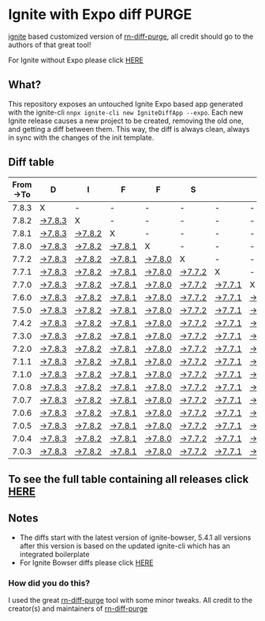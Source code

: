 # Ignite with Expo diff PURGE

[ignite](https://github.com/infinitered/ignite) based customized version of [rn-diff-purge](https://github.com/react-native-community/rn-diff-purge/), all credit should go to the authors of that great tool!

For Ignite without Expo please click [HERE](https://github.com/nirre7/ignite-diff-purge)

## What?

This repository exposes an untouched Ignite Expo based app generated with the ignite-cli
`nnpx ignite-cli new IgniteDiffApp --expo`. Each new Ignite release causes a new project to be created, removing the old one, and getting a diff between them. This way, the diff is always clean, always in sync with the changes of the init template.

## Diff table

| From->To | D                                                                                                | I                                                                                                | F                                                                                                | F                                                                                                | S                                                                                                |                                                                                                  | =                                                                                                | =                                                                                                |                                                                                                  | F                                                                                                | U                                                                                                | N                                                                                                |                                                                                                  |                                                                                                  |                                                                                                  |                                                                                                  |                                                                                                  |                                                                                                  |                                                                                                  |     |
| -------- | ------------------------------------------------------------------------------------------------ | ------------------------------------------------------------------------------------------------ | ------------------------------------------------------------------------------------------------ | ------------------------------------------------------------------------------------------------ | ------------------------------------------------------------------------------------------------ | ------------------------------------------------------------------------------------------------ | ------------------------------------------------------------------------------------------------ | ------------------------------------------------------------------------------------------------ | ------------------------------------------------------------------------------------------------ | ------------------------------------------------------------------------------------------------ | ------------------------------------------------------------------------------------------------ | ------------------------------------------------------------------------------------------------ | ------------------------------------------------------------------------------------------------ | ------------------------------------------------------------------------------------------------ | ------------------------------------------------------------------------------------------------ | ------------------------------------------------------------------------------------------------ | ------------------------------------------------------------------------------------------------ | ------------------------------------------------------------------------------------------------ | ------------------------------------------------------------------------------------------------ | --- |
| 7.8.3    | X                                                                                                | -                                                                                                | -                                                                                                | -                                                                                                | -                                                                                                | -                                                                                                | -                                                                                                | -                                                                                                | -                                                                                                | -                                                                                                | -                                                                                                | -                                                                                                | -                                                                                                | -                                                                                                | -                                                                                                | -                                                                                                | -                                                                                                | -                                                                                                | -                                                                                                | -   |
| 7.8.2    | [->7.8.3](https://github.com/nirre7/ignite-expo-diff-purge/compare/release/7.8.2..release/7.8.3) | X                                                                                                | -                                                                                                | -                                                                                                | -                                                                                                | -                                                                                                | -                                                                                                | -                                                                                                | -                                                                                                | -                                                                                                | -                                                                                                | -                                                                                                | -                                                                                                | -                                                                                                | -                                                                                                | -                                                                                                | -                                                                                                | -                                                                                                | -                                                                                                | -   |
| 7.8.1    | [->7.8.3](https://github.com/nirre7/ignite-expo-diff-purge/compare/release/7.8.1..release/7.8.3) | [->7.8.2](https://github.com/nirre7/ignite-expo-diff-purge/compare/release/7.8.1..release/7.8.2) | X                                                                                                | -                                                                                                | -                                                                                                | -                                                                                                | -                                                                                                | -                                                                                                | -                                                                                                | -                                                                                                | -                                                                                                | -                                                                                                | -                                                                                                | -                                                                                                | -                                                                                                | -                                                                                                | -                                                                                                | -                                                                                                | -                                                                                                | -   |
| 7.8.0    | [->7.8.3](https://github.com/nirre7/ignite-expo-diff-purge/compare/release/7.8.0..release/7.8.3) | [->7.8.2](https://github.com/nirre7/ignite-expo-diff-purge/compare/release/7.8.0..release/7.8.2) | [->7.8.1](https://github.com/nirre7/ignite-expo-diff-purge/compare/release/7.8.0..release/7.8.1) | X                                                                                                | -                                                                                                | -                                                                                                | -                                                                                                | -                                                                                                | -                                                                                                | -                                                                                                | -                                                                                                | -                                                                                                | -                                                                                                | -                                                                                                | -                                                                                                | -                                                                                                | -                                                                                                | -                                                                                                | -                                                                                                | -   |
| 7.7.2    | [->7.8.3](https://github.com/nirre7/ignite-expo-diff-purge/compare/release/7.7.2..release/7.8.3) | [->7.8.2](https://github.com/nirre7/ignite-expo-diff-purge/compare/release/7.7.2..release/7.8.2) | [->7.8.1](https://github.com/nirre7/ignite-expo-diff-purge/compare/release/7.7.2..release/7.8.1) | [->7.8.0](https://github.com/nirre7/ignite-expo-diff-purge/compare/release/7.7.2..release/7.8.0) | X                                                                                                | -                                                                                                | -                                                                                                | -                                                                                                | -                                                                                                | -                                                                                                | -                                                                                                | -                                                                                                | -                                                                                                | -                                                                                                | -                                                                                                | -                                                                                                | -                                                                                                | -                                                                                                | -                                                                                                | -   |
| 7.7.1    | [->7.8.3](https://github.com/nirre7/ignite-expo-diff-purge/compare/release/7.7.1..release/7.8.3) | [->7.8.2](https://github.com/nirre7/ignite-expo-diff-purge/compare/release/7.7.1..release/7.8.2) | [->7.8.1](https://github.com/nirre7/ignite-expo-diff-purge/compare/release/7.7.1..release/7.8.1) | [->7.8.0](https://github.com/nirre7/ignite-expo-diff-purge/compare/release/7.7.1..release/7.8.0) | [->7.7.2](https://github.com/nirre7/ignite-expo-diff-purge/compare/release/7.7.1..release/7.7.2) | X                                                                                                | -                                                                                                | -                                                                                                | -                                                                                                | -                                                                                                | -                                                                                                | -                                                                                                | -                                                                                                | -                                                                                                | -                                                                                                | -                                                                                                | -                                                                                                | -                                                                                                | -                                                                                                | -   |
| 7.7.0    | [->7.8.3](https://github.com/nirre7/ignite-expo-diff-purge/compare/release/7.7.0..release/7.8.3) | [->7.8.2](https://github.com/nirre7/ignite-expo-diff-purge/compare/release/7.7.0..release/7.8.2) | [->7.8.1](https://github.com/nirre7/ignite-expo-diff-purge/compare/release/7.7.0..release/7.8.1) | [->7.8.0](https://github.com/nirre7/ignite-expo-diff-purge/compare/release/7.7.0..release/7.8.0) | [->7.7.2](https://github.com/nirre7/ignite-expo-diff-purge/compare/release/7.7.0..release/7.7.2) | [->7.7.1](https://github.com/nirre7/ignite-expo-diff-purge/compare/release/7.7.0..release/7.7.1) | X                                                                                                | -                                                                                                | -                                                                                                | -                                                                                                | -                                                                                                | -                                                                                                | -                                                                                                | -                                                                                                | -                                                                                                | -                                                                                                | -                                                                                                | -                                                                                                | -                                                                                                | -   |
| 7.6.0    | [->7.8.3](https://github.com/nirre7/ignite-expo-diff-purge/compare/release/7.6.0..release/7.8.3) | [->7.8.2](https://github.com/nirre7/ignite-expo-diff-purge/compare/release/7.6.0..release/7.8.2) | [->7.8.1](https://github.com/nirre7/ignite-expo-diff-purge/compare/release/7.6.0..release/7.8.1) | [->7.8.0](https://github.com/nirre7/ignite-expo-diff-purge/compare/release/7.6.0..release/7.8.0) | [->7.7.2](https://github.com/nirre7/ignite-expo-diff-purge/compare/release/7.6.0..release/7.7.2) | [->7.7.1](https://github.com/nirre7/ignite-expo-diff-purge/compare/release/7.6.0..release/7.7.1) | [->7.7.0](https://github.com/nirre7/ignite-expo-diff-purge/compare/release/7.6.0..release/7.7.0) | X                                                                                                | -                                                                                                | -                                                                                                | -                                                                                                | -                                                                                                | -                                                                                                | -                                                                                                | -                                                                                                | -                                                                                                | -                                                                                                | -                                                                                                | -                                                                                                | -   |
| 7.5.0    | [->7.8.3](https://github.com/nirre7/ignite-expo-diff-purge/compare/release/7.5.0..release/7.8.3) | [->7.8.2](https://github.com/nirre7/ignite-expo-diff-purge/compare/release/7.5.0..release/7.8.2) | [->7.8.1](https://github.com/nirre7/ignite-expo-diff-purge/compare/release/7.5.0..release/7.8.1) | [->7.8.0](https://github.com/nirre7/ignite-expo-diff-purge/compare/release/7.5.0..release/7.8.0) | [->7.7.2](https://github.com/nirre7/ignite-expo-diff-purge/compare/release/7.5.0..release/7.7.2) | [->7.7.1](https://github.com/nirre7/ignite-expo-diff-purge/compare/release/7.5.0..release/7.7.1) | [->7.7.0](https://github.com/nirre7/ignite-expo-diff-purge/compare/release/7.5.0..release/7.7.0) | [->7.6.0](https://github.com/nirre7/ignite-expo-diff-purge/compare/release/7.5.0..release/7.6.0) | X                                                                                                | -                                                                                                | -                                                                                                | -                                                                                                | -                                                                                                | -                                                                                                | -                                                                                                | -                                                                                                | -                                                                                                | -                                                                                                | -                                                                                                | -   |
| 7.4.2    | [->7.8.3](https://github.com/nirre7/ignite-expo-diff-purge/compare/release/7.4.2..release/7.8.3) | [->7.8.2](https://github.com/nirre7/ignite-expo-diff-purge/compare/release/7.4.2..release/7.8.2) | [->7.8.1](https://github.com/nirre7/ignite-expo-diff-purge/compare/release/7.4.2..release/7.8.1) | [->7.8.0](https://github.com/nirre7/ignite-expo-diff-purge/compare/release/7.4.2..release/7.8.0) | [->7.7.2](https://github.com/nirre7/ignite-expo-diff-purge/compare/release/7.4.2..release/7.7.2) | [->7.7.1](https://github.com/nirre7/ignite-expo-diff-purge/compare/release/7.4.2..release/7.7.1) | [->7.7.0](https://github.com/nirre7/ignite-expo-diff-purge/compare/release/7.4.2..release/7.7.0) | [->7.6.0](https://github.com/nirre7/ignite-expo-diff-purge/compare/release/7.4.2..release/7.6.0) | [->7.5.0](https://github.com/nirre7/ignite-expo-diff-purge/compare/release/7.4.2..release/7.5.0) | X                                                                                                | -                                                                                                | -                                                                                                | -                                                                                                | -                                                                                                | -                                                                                                | -                                                                                                | -                                                                                                | -                                                                                                | -                                                                                                | -   |
| 7.3.0    | [->7.8.3](https://github.com/nirre7/ignite-expo-diff-purge/compare/release/7.3.0..release/7.8.3) | [->7.8.2](https://github.com/nirre7/ignite-expo-diff-purge/compare/release/7.3.0..release/7.8.2) | [->7.8.1](https://github.com/nirre7/ignite-expo-diff-purge/compare/release/7.3.0..release/7.8.1) | [->7.8.0](https://github.com/nirre7/ignite-expo-diff-purge/compare/release/7.3.0..release/7.8.0) | [->7.7.2](https://github.com/nirre7/ignite-expo-diff-purge/compare/release/7.3.0..release/7.7.2) | [->7.7.1](https://github.com/nirre7/ignite-expo-diff-purge/compare/release/7.3.0..release/7.7.1) | [->7.7.0](https://github.com/nirre7/ignite-expo-diff-purge/compare/release/7.3.0..release/7.7.0) | [->7.6.0](https://github.com/nirre7/ignite-expo-diff-purge/compare/release/7.3.0..release/7.6.0) | [->7.5.0](https://github.com/nirre7/ignite-expo-diff-purge/compare/release/7.3.0..release/7.5.0) | [->7.4.2](https://github.com/nirre7/ignite-expo-diff-purge/compare/release/7.3.0..release/7.4.2) | X                                                                                                | -                                                                                                | -                                                                                                | -                                                                                                | -                                                                                                | -                                                                                                | -                                                                                                | -                                                                                                | -                                                                                                | -   |
| 7.2.0    | [->7.8.3](https://github.com/nirre7/ignite-expo-diff-purge/compare/release/7.2.0..release/7.8.3) | [->7.8.2](https://github.com/nirre7/ignite-expo-diff-purge/compare/release/7.2.0..release/7.8.2) | [->7.8.1](https://github.com/nirre7/ignite-expo-diff-purge/compare/release/7.2.0..release/7.8.1) | [->7.8.0](https://github.com/nirre7/ignite-expo-diff-purge/compare/release/7.2.0..release/7.8.0) | [->7.7.2](https://github.com/nirre7/ignite-expo-diff-purge/compare/release/7.2.0..release/7.7.2) | [->7.7.1](https://github.com/nirre7/ignite-expo-diff-purge/compare/release/7.2.0..release/7.7.1) | [->7.7.0](https://github.com/nirre7/ignite-expo-diff-purge/compare/release/7.2.0..release/7.7.0) | [->7.6.0](https://github.com/nirre7/ignite-expo-diff-purge/compare/release/7.2.0..release/7.6.0) | [->7.5.0](https://github.com/nirre7/ignite-expo-diff-purge/compare/release/7.2.0..release/7.5.0) | [->7.4.2](https://github.com/nirre7/ignite-expo-diff-purge/compare/release/7.2.0..release/7.4.2) | [->7.3.0](https://github.com/nirre7/ignite-expo-diff-purge/compare/release/7.2.0..release/7.3.0) | X                                                                                                | -                                                                                                | -                                                                                                | -                                                                                                | -                                                                                                | -                                                                                                | -                                                                                                | -                                                                                                | -   |
| 7.1.1    | [->7.8.3](https://github.com/nirre7/ignite-expo-diff-purge/compare/release/7.1.1..release/7.8.3) | [->7.8.2](https://github.com/nirre7/ignite-expo-diff-purge/compare/release/7.1.1..release/7.8.2) | [->7.8.1](https://github.com/nirre7/ignite-expo-diff-purge/compare/release/7.1.1..release/7.8.1) | [->7.8.0](https://github.com/nirre7/ignite-expo-diff-purge/compare/release/7.1.1..release/7.8.0) | [->7.7.2](https://github.com/nirre7/ignite-expo-diff-purge/compare/release/7.1.1..release/7.7.2) | [->7.7.1](https://github.com/nirre7/ignite-expo-diff-purge/compare/release/7.1.1..release/7.7.1) | [->7.7.0](https://github.com/nirre7/ignite-expo-diff-purge/compare/release/7.1.1..release/7.7.0) | [->7.6.0](https://github.com/nirre7/ignite-expo-diff-purge/compare/release/7.1.1..release/7.6.0) | [->7.5.0](https://github.com/nirre7/ignite-expo-diff-purge/compare/release/7.1.1..release/7.5.0) | [->7.4.2](https://github.com/nirre7/ignite-expo-diff-purge/compare/release/7.1.1..release/7.4.2) | [->7.3.0](https://github.com/nirre7/ignite-expo-diff-purge/compare/release/7.1.1..release/7.3.0) | [->7.2.0](https://github.com/nirre7/ignite-expo-diff-purge/compare/release/7.1.1..release/7.2.0) | X                                                                                                | -                                                                                                | -                                                                                                | -                                                                                                | -                                                                                                | -                                                                                                | -                                                                                                | -   |
| 7.1.0    | [->7.8.3](https://github.com/nirre7/ignite-expo-diff-purge/compare/release/7.1.0..release/7.8.3) | [->7.8.2](https://github.com/nirre7/ignite-expo-diff-purge/compare/release/7.1.0..release/7.8.2) | [->7.8.1](https://github.com/nirre7/ignite-expo-diff-purge/compare/release/7.1.0..release/7.8.1) | [->7.8.0](https://github.com/nirre7/ignite-expo-diff-purge/compare/release/7.1.0..release/7.8.0) | [->7.7.2](https://github.com/nirre7/ignite-expo-diff-purge/compare/release/7.1.0..release/7.7.2) | [->7.7.1](https://github.com/nirre7/ignite-expo-diff-purge/compare/release/7.1.0..release/7.7.1) | [->7.7.0](https://github.com/nirre7/ignite-expo-diff-purge/compare/release/7.1.0..release/7.7.0) | [->7.6.0](https://github.com/nirre7/ignite-expo-diff-purge/compare/release/7.1.0..release/7.6.0) | [->7.5.0](https://github.com/nirre7/ignite-expo-diff-purge/compare/release/7.1.0..release/7.5.0) | [->7.4.2](https://github.com/nirre7/ignite-expo-diff-purge/compare/release/7.1.0..release/7.4.2) | [->7.3.0](https://github.com/nirre7/ignite-expo-diff-purge/compare/release/7.1.0..release/7.3.0) | [->7.2.0](https://github.com/nirre7/ignite-expo-diff-purge/compare/release/7.1.0..release/7.2.0) | [->7.1.1](https://github.com/nirre7/ignite-expo-diff-purge/compare/release/7.1.0..release/7.1.1) | X                                                                                                | -                                                                                                | -                                                                                                | -                                                                                                | -                                                                                                | -                                                                                                | -   |
| 7.0.8    | [->7.8.3](https://github.com/nirre7/ignite-expo-diff-purge/compare/release/7.0.8..release/7.8.3) | [->7.8.2](https://github.com/nirre7/ignite-expo-diff-purge/compare/release/7.0.8..release/7.8.2) | [->7.8.1](https://github.com/nirre7/ignite-expo-diff-purge/compare/release/7.0.8..release/7.8.1) | [->7.8.0](https://github.com/nirre7/ignite-expo-diff-purge/compare/release/7.0.8..release/7.8.0) | [->7.7.2](https://github.com/nirre7/ignite-expo-diff-purge/compare/release/7.0.8..release/7.7.2) | [->7.7.1](https://github.com/nirre7/ignite-expo-diff-purge/compare/release/7.0.8..release/7.7.1) | [->7.7.0](https://github.com/nirre7/ignite-expo-diff-purge/compare/release/7.0.8..release/7.7.0) | [->7.6.0](https://github.com/nirre7/ignite-expo-diff-purge/compare/release/7.0.8..release/7.6.0) | [->7.5.0](https://github.com/nirre7/ignite-expo-diff-purge/compare/release/7.0.8..release/7.5.0) | [->7.4.2](https://github.com/nirre7/ignite-expo-diff-purge/compare/release/7.0.8..release/7.4.2) | [->7.3.0](https://github.com/nirre7/ignite-expo-diff-purge/compare/release/7.0.8..release/7.3.0) | [->7.2.0](https://github.com/nirre7/ignite-expo-diff-purge/compare/release/7.0.8..release/7.2.0) | [->7.1.1](https://github.com/nirre7/ignite-expo-diff-purge/compare/release/7.0.8..release/7.1.1) | [->7.1.0](https://github.com/nirre7/ignite-expo-diff-purge/compare/release/7.0.8..release/7.1.0) | X                                                                                                | -                                                                                                | -                                                                                                | -                                                                                                | -                                                                                                | -   |
| 7.0.7    | [->7.8.3](https://github.com/nirre7/ignite-expo-diff-purge/compare/release/7.0.7..release/7.8.3) | [->7.8.2](https://github.com/nirre7/ignite-expo-diff-purge/compare/release/7.0.7..release/7.8.2) | [->7.8.1](https://github.com/nirre7/ignite-expo-diff-purge/compare/release/7.0.7..release/7.8.1) | [->7.8.0](https://github.com/nirre7/ignite-expo-diff-purge/compare/release/7.0.7..release/7.8.0) | [->7.7.2](https://github.com/nirre7/ignite-expo-diff-purge/compare/release/7.0.7..release/7.7.2) | [->7.7.1](https://github.com/nirre7/ignite-expo-diff-purge/compare/release/7.0.7..release/7.7.1) | [->7.7.0](https://github.com/nirre7/ignite-expo-diff-purge/compare/release/7.0.7..release/7.7.0) | [->7.6.0](https://github.com/nirre7/ignite-expo-diff-purge/compare/release/7.0.7..release/7.6.0) | [->7.5.0](https://github.com/nirre7/ignite-expo-diff-purge/compare/release/7.0.7..release/7.5.0) | [->7.4.2](https://github.com/nirre7/ignite-expo-diff-purge/compare/release/7.0.7..release/7.4.2) | [->7.3.0](https://github.com/nirre7/ignite-expo-diff-purge/compare/release/7.0.7..release/7.3.0) | [->7.2.0](https://github.com/nirre7/ignite-expo-diff-purge/compare/release/7.0.7..release/7.2.0) | [->7.1.1](https://github.com/nirre7/ignite-expo-diff-purge/compare/release/7.0.7..release/7.1.1) | [->7.1.0](https://github.com/nirre7/ignite-expo-diff-purge/compare/release/7.0.7..release/7.1.0) | [->7.0.8](https://github.com/nirre7/ignite-expo-diff-purge/compare/release/7.0.7..release/7.0.8) | X                                                                                                | -                                                                                                | -                                                                                                | -                                                                                                | -   |
| 7.0.6    | [->7.8.3](https://github.com/nirre7/ignite-expo-diff-purge/compare/release/7.0.6..release/7.8.3) | [->7.8.2](https://github.com/nirre7/ignite-expo-diff-purge/compare/release/7.0.6..release/7.8.2) | [->7.8.1](https://github.com/nirre7/ignite-expo-diff-purge/compare/release/7.0.6..release/7.8.1) | [->7.8.0](https://github.com/nirre7/ignite-expo-diff-purge/compare/release/7.0.6..release/7.8.0) | [->7.7.2](https://github.com/nirre7/ignite-expo-diff-purge/compare/release/7.0.6..release/7.7.2) | [->7.7.1](https://github.com/nirre7/ignite-expo-diff-purge/compare/release/7.0.6..release/7.7.1) | [->7.7.0](https://github.com/nirre7/ignite-expo-diff-purge/compare/release/7.0.6..release/7.7.0) | [->7.6.0](https://github.com/nirre7/ignite-expo-diff-purge/compare/release/7.0.6..release/7.6.0) | [->7.5.0](https://github.com/nirre7/ignite-expo-diff-purge/compare/release/7.0.6..release/7.5.0) | [->7.4.2](https://github.com/nirre7/ignite-expo-diff-purge/compare/release/7.0.6..release/7.4.2) | [->7.3.0](https://github.com/nirre7/ignite-expo-diff-purge/compare/release/7.0.6..release/7.3.0) | [->7.2.0](https://github.com/nirre7/ignite-expo-diff-purge/compare/release/7.0.6..release/7.2.0) | [->7.1.1](https://github.com/nirre7/ignite-expo-diff-purge/compare/release/7.0.6..release/7.1.1) | [->7.1.0](https://github.com/nirre7/ignite-expo-diff-purge/compare/release/7.0.6..release/7.1.0) | [->7.0.8](https://github.com/nirre7/ignite-expo-diff-purge/compare/release/7.0.6..release/7.0.8) | [->7.0.7](https://github.com/nirre7/ignite-expo-diff-purge/compare/release/7.0.6..release/7.0.7) | X                                                                                                | -                                                                                                | -                                                                                                | -   |
| 7.0.5    | [->7.8.3](https://github.com/nirre7/ignite-expo-diff-purge/compare/release/7.0.5..release/7.8.3) | [->7.8.2](https://github.com/nirre7/ignite-expo-diff-purge/compare/release/7.0.5..release/7.8.2) | [->7.8.1](https://github.com/nirre7/ignite-expo-diff-purge/compare/release/7.0.5..release/7.8.1) | [->7.8.0](https://github.com/nirre7/ignite-expo-diff-purge/compare/release/7.0.5..release/7.8.0) | [->7.7.2](https://github.com/nirre7/ignite-expo-diff-purge/compare/release/7.0.5..release/7.7.2) | [->7.7.1](https://github.com/nirre7/ignite-expo-diff-purge/compare/release/7.0.5..release/7.7.1) | [->7.7.0](https://github.com/nirre7/ignite-expo-diff-purge/compare/release/7.0.5..release/7.7.0) | [->7.6.0](https://github.com/nirre7/ignite-expo-diff-purge/compare/release/7.0.5..release/7.6.0) | [->7.5.0](https://github.com/nirre7/ignite-expo-diff-purge/compare/release/7.0.5..release/7.5.0) | [->7.4.2](https://github.com/nirre7/ignite-expo-diff-purge/compare/release/7.0.5..release/7.4.2) | [->7.3.0](https://github.com/nirre7/ignite-expo-diff-purge/compare/release/7.0.5..release/7.3.0) | [->7.2.0](https://github.com/nirre7/ignite-expo-diff-purge/compare/release/7.0.5..release/7.2.0) | [->7.1.1](https://github.com/nirre7/ignite-expo-diff-purge/compare/release/7.0.5..release/7.1.1) | [->7.1.0](https://github.com/nirre7/ignite-expo-diff-purge/compare/release/7.0.5..release/7.1.0) | [->7.0.8](https://github.com/nirre7/ignite-expo-diff-purge/compare/release/7.0.5..release/7.0.8) | [->7.0.7](https://github.com/nirre7/ignite-expo-diff-purge/compare/release/7.0.5..release/7.0.7) | [->7.0.6](https://github.com/nirre7/ignite-expo-diff-purge/compare/release/7.0.5..release/7.0.6) | X                                                                                                | -                                                                                                | -   |
| 7.0.4    | [->7.8.3](https://github.com/nirre7/ignite-expo-diff-purge/compare/release/7.0.4..release/7.8.3) | [->7.8.2](https://github.com/nirre7/ignite-expo-diff-purge/compare/release/7.0.4..release/7.8.2) | [->7.8.1](https://github.com/nirre7/ignite-expo-diff-purge/compare/release/7.0.4..release/7.8.1) | [->7.8.0](https://github.com/nirre7/ignite-expo-diff-purge/compare/release/7.0.4..release/7.8.0) | [->7.7.2](https://github.com/nirre7/ignite-expo-diff-purge/compare/release/7.0.4..release/7.7.2) | [->7.7.1](https://github.com/nirre7/ignite-expo-diff-purge/compare/release/7.0.4..release/7.7.1) | [->7.7.0](https://github.com/nirre7/ignite-expo-diff-purge/compare/release/7.0.4..release/7.7.0) | [->7.6.0](https://github.com/nirre7/ignite-expo-diff-purge/compare/release/7.0.4..release/7.6.0) | [->7.5.0](https://github.com/nirre7/ignite-expo-diff-purge/compare/release/7.0.4..release/7.5.0) | [->7.4.2](https://github.com/nirre7/ignite-expo-diff-purge/compare/release/7.0.4..release/7.4.2) | [->7.3.0](https://github.com/nirre7/ignite-expo-diff-purge/compare/release/7.0.4..release/7.3.0) | [->7.2.0](https://github.com/nirre7/ignite-expo-diff-purge/compare/release/7.0.4..release/7.2.0) | [->7.1.1](https://github.com/nirre7/ignite-expo-diff-purge/compare/release/7.0.4..release/7.1.1) | [->7.1.0](https://github.com/nirre7/ignite-expo-diff-purge/compare/release/7.0.4..release/7.1.0) | [->7.0.8](https://github.com/nirre7/ignite-expo-diff-purge/compare/release/7.0.4..release/7.0.8) | [->7.0.7](https://github.com/nirre7/ignite-expo-diff-purge/compare/release/7.0.4..release/7.0.7) | [->7.0.6](https://github.com/nirre7/ignite-expo-diff-purge/compare/release/7.0.4..release/7.0.6) | [->7.0.5](https://github.com/nirre7/ignite-expo-diff-purge/compare/release/7.0.4..release/7.0.5) | X                                                                                                | -   |
| 7.0.3    | [->7.8.3](https://github.com/nirre7/ignite-expo-diff-purge/compare/release/7.0.3..release/7.8.3) | [->7.8.2](https://github.com/nirre7/ignite-expo-diff-purge/compare/release/7.0.3..release/7.8.2) | [->7.8.1](https://github.com/nirre7/ignite-expo-diff-purge/compare/release/7.0.3..release/7.8.1) | [->7.8.0](https://github.com/nirre7/ignite-expo-diff-purge/compare/release/7.0.3..release/7.8.0) | [->7.7.2](https://github.com/nirre7/ignite-expo-diff-purge/compare/release/7.0.3..release/7.7.2) | [->7.7.1](https://github.com/nirre7/ignite-expo-diff-purge/compare/release/7.0.3..release/7.7.1) | [->7.7.0](https://github.com/nirre7/ignite-expo-diff-purge/compare/release/7.0.3..release/7.7.0) | [->7.6.0](https://github.com/nirre7/ignite-expo-diff-purge/compare/release/7.0.3..release/7.6.0) | [->7.5.0](https://github.com/nirre7/ignite-expo-diff-purge/compare/release/7.0.3..release/7.5.0) | [->7.4.2](https://github.com/nirre7/ignite-expo-diff-purge/compare/release/7.0.3..release/7.4.2) | [->7.3.0](https://github.com/nirre7/ignite-expo-diff-purge/compare/release/7.0.3..release/7.3.0) | [->7.2.0](https://github.com/nirre7/ignite-expo-diff-purge/compare/release/7.0.3..release/7.2.0) | [->7.1.1](https://github.com/nirre7/ignite-expo-diff-purge/compare/release/7.0.3..release/7.1.1) | [->7.1.0](https://github.com/nirre7/ignite-expo-diff-purge/compare/release/7.0.3..release/7.1.0) | [->7.0.8](https://github.com/nirre7/ignite-expo-diff-purge/compare/release/7.0.3..release/7.0.8) | [->7.0.7](https://github.com/nirre7/ignite-expo-diff-purge/compare/release/7.0.3..release/7.0.7) | [->7.0.6](https://github.com/nirre7/ignite-expo-diff-purge/compare/release/7.0.3..release/7.0.6) | [->7.0.5](https://github.com/nirre7/ignite-expo-diff-purge/compare/release/7.0.3..release/7.0.5) | [->7.0.4](https://github.com/nirre7/ignite-expo-diff-purge/compare/release/7.0.3..release/7.0.4) | X   |

## To see the full table containing all releases click [HERE](https://nirre7.github.io/ignite-expo-diff-purge/)

## Notes

- The diffs start with the latest version of ignite-bowser, 5.4.1 all versions after this version is based on the updated ignite-cli which has an integrated boilerplate
- For Ignite Bowser diffs please click [HERE](https://github.com/nirre7/ignite-bowser-diff-purge)

### How did you do this?

I used the great [rn-diff-purge](https://github.com/react-native-community/rn-diff-purge/) tool with some minor tweaks.
All credit to the creator(s) and maintainers of [rn-diff-purge](https://github.com/react-native-community/rn-diff-purge/)

